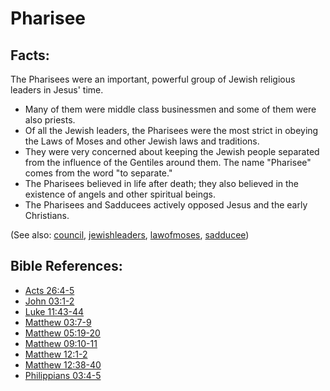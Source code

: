 # Pharisee #

## Facts: ##

The Pharisees were an important, powerful group of Jewish religious leaders in Jesus' time.

* Many of them were middle class businessmen and some of them were also priests.
* Of all the Jewish leaders, the Pharisees were the most strict in obeying the Laws of Moses and other Jewish laws and traditions.
* They were very concerned about keeping the Jewish people separated from the influence of the Gentiles around them. The name "Pharisee" comes from the word "to separate."
* The Pharisees believed in life after death; they also believed in the existence of angels and other spiritual beings.
* The Pharisees and Sadducees actively opposed Jesus and the early Christians.

(See also: [council](../other/council.md), [jewishleaders](../other/jewishleaders.md), [lawofmoses](../kt/lawofmoses.md), [sadducee](../other/sadducee.md))

## Bible References: ##

* [Acts 26:4-5](https://door43.org/en/bible/notes/act/26/04)
* [John 03:1-2](https://door43.org/en/bible/notes/jhn/03/01)
* [Luke 11:43-44](https://door43.org/en/bible/notes/luk/11/43)
* [Matthew 03:7-9](https://door43.org/en/bible/notes/mat/03/07)
* [Matthew 05:19-20](https://door43.org/en/bible/notes/mat/05/19)
* [Matthew 09:10-11](https://door43.org/en/bible/notes/mat/09/10)
* [Matthew 12:1-2](https://door43.org/en/bible/notes/mat/12/01)
* [Matthew 12:38-40](https://door43.org/en/bible/notes/mat/12/38)
* [Philippians 03:4-5](https://door43.org/en/bible/notes/php/03/04)
